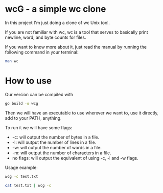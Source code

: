 # wcG - a simple wc clone

In this project I'm just doing a clone of wc Unix tool.

If you are not familiar with wc, wc is a tool that serves to basically print newline, word, and byte counts for files.

If you want to know more about it, just read the manual by running the following command in your terminal:
```bash
man wc
```

# How to use

Our version can be compiled with

```bash
go build -o wcg
```

Then we will have an executable to use wherever we want to, use it directly, add to your PATH, anything.

To run it we will have some flags:
- -c: will output the number of bytes in a file.
- -l: will output the number of lines in a file.
- -w: will output the number of words in a file.
- -m: will output the number of characters in a file.
- no flags: will output the equivalent of using -c, -l and -w flags.

Usage example:
```bash
wcg -c test.txt
```

```bash
cat test.txt | wcg -c
```
